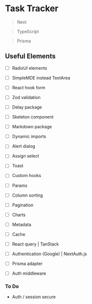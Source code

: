 # Task Tracker

> Next

> TypeScript

> Prisma

## Useful Elements

- [ ] RadixUI elements
- [ ] SimpleMDE instead TextArea
- [ ] React hook form
- [ ] Zod validation
- [ ] Delay package
- [ ] Skeleton component
- [ ] Markdown package
- [ ] Dynamic imports
- [ ] Alert dialog
- [ ] Assign select
- [ ] Toast
- [ ] Custom hooks
- [ ] Params
- [ ] Column sorting
- [ ] Pagination
- [ ] Charts
- [ ] Metadata
- [ ] Cache

- [ ] React query | TanStack

- [ ] Authentication (Google) | NextAuth.js
- [ ] Prisma adapter
- [ ] Auth middleware

### To Do

- Auth / session secure
